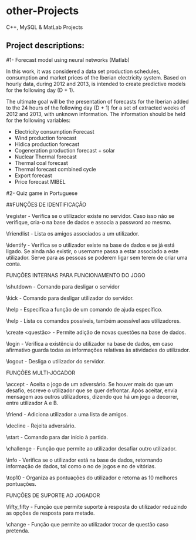 # other-Projects


C++, MySQL & MatLab Projects

## Project descriptions:
#1- Forecast model using neural networks (Matlab)

In this work, it was considered a data set production schedules, consumption and market prices of the Iberian electricity system. Based on hourly data, during 2012 and 2013, is intended to create predictive models for the following day (D + 1).

The ultimate goal will be the presentation of forecasts for the Iberian added to the 24 hours of the following day (D + 1) for a set of extracted weeks of 2012 and 2013, with unknown information. The information should be held for the following variables:

- Electricity consumption Forecast
- Wind production forecast
- Hídica production forecast
- Cogeneration production forecast + solar
- Nuclear Thermal forecast
- Thermal coal forecast
- Thermal forecast combined cycle
- Export forecast
- Price forecast MIBEL


#2- Quiz game in Portuguese

##FUNÇÕES DE IDENTIFICAÇÃO

\register <username> <password> - Verifica se o utilizador existe no servidor. Caso isso não se verifique, cria-o na base de dados e associa a password ao mesmo.

\friendlist <username> - Lista os amigos associados a um utilizador.

\identify <username> - Verifica se o utilizador existe na base de dados e se já está ligado. Se ainda não existir, o username passa a estar associado a este utilizador. Serve para as pessoas se poderem ligar sem terem de criar uma conta.

FUNÇÕES INTERNAS PARA FUNCIONAMENTO DO JOGO

\shutdown - Comando para desligar o servidor

\kick <username> - Comando para desligar utilizador do servidor.

\help <comando> - Especifica a função de um comando de ajuda específico.

\help - Lista os comandos possíveis, também acessível aos utilizadores.

\create <questão> - Permite adição de novas questões na base de dados.

\login <username> <password> - Verifica a existência do utilizador na base de dados, em caso afirmativo guarda todas as informações relativas às atividades do utilizador.

\logout <username> - Desliga o utilizador do servidor.

FUNÇÕES MULTI-JOGADOR

\accept <username> - Aceita o jogo de um adversário. Se houver mais do que um desafio, escreve o utilizador que se quer defrontar. Após aceitar, envia mensagem aos outros utilizadores, dizendo que há um jogo a decorrer, entre utilizador A e B.

\friend <username> - Adiciona utilizador a uma lista de amigos.

\decline <username> - Rejeita adversário.

\start - Comando para dar início à partida.

\challenge <username> - Função que permite ao utilizador desafiar outro utilizador.

\info <username> - Verifica se o utilizador está na base de dados, retornando informação de dados, tal como o no de jogos e no de vitórias.

\top10 <username> - Organiza as pontuações do utilizador e retorna as 10 melhores pontuações.

FUNÇÕES DE SUPORTE AO JOGADOR

\fifty_fifty - Função que permite suporte à resposta do utilizador reduzindo as opções de resposta para metade.

\change - Função que permite ao utilizador trocar de questão caso pretenda.

